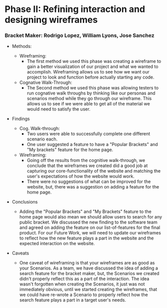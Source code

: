 # Phase II: Refining interaction and designing wireframes
### Bracket Maker: Rodrigo Lopez, William Lyons, Jose Sanchez
+ Methods:
  + Wireframing:
      + The first method we used this phase was creating a wireframe to gain a better visualization of our project and what we wanted to accomplish. Wireframing allows us to see how we want our project to look and function before actually starting any code. 
  + Cognative Walk-Through:
      + The Second method we used this phase was allowing testers to run cognative walk throughs by thinking like our personas and scenarios method while they go through our wireframe. This allows us to see if we were able to get all of the material we would need to satisfy the user. 

+ Findings
  + Cog. Walk-through: 
      + Two users were able to successfully complete one different scenario each. 
      + One user suggested a feature to have a "Popular Brackets" and "My brackets" feature for the home page.
  + Wireframing:
    + Going off the results from the cognitive walk-through, we conclude that the wireframes we created did a good job at capturing our core-functionality of the website and matching the user's expectations of how the website would work. 
    + There were no suggestions of what can be improved for the website, but, there was a suggestion on adding a feature for the home page.
    
+ Conclusions
  +  Adding the "Popular Brackets" and "My Brackets" feature to the home page would also mean we should allow users to search for any public bracket. We discussed the new finding to the software team and agreed on adding the feature on our list-of-features for the final product. For our Future Work, we will need to update our wireframes to reflect how the new feature plays a part in the website and the expected interaction on the website.
  
+ Caveats
  + One caveat of wireframing is that your wireframes are as good as your Scenarios. As a team, we have discussed the idea of adding a search feature for the bracket maker, but, the Scenarios we created didn't properly reflect this as a part of the interaction. The idea wasn't forgotten when creating the Scenarios, it just was not immediately obvious, until we started creating the wireframes, that we could have re-wrote a Scenario to properly reflect how the search feature plays a part in a target user's needs.
